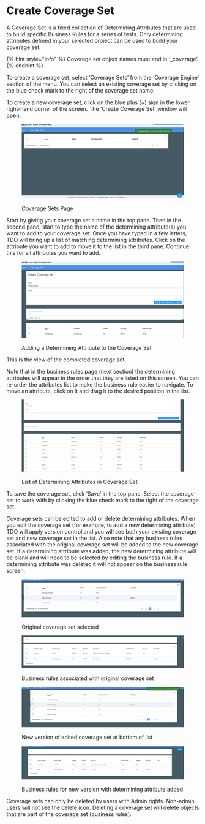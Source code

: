 # Create Coverage Set

A Coverage Set is a fixed collection of Determining Attributes that are used to build specific Business Rules for a series of tests.  Only determining attributes defined in your selected project can be used to build your coverage set.

{% hint style="info" %}
Coverage set object names must end in ‘\_coverage’.
{% endhint %}

To create a coverage set, select ‘Coverage Sets’ from the ‘Coverage Engine’ section of the menu.  You can select an existing coverage set by clicking on the blue check mark to the right of the coverage set name.

To create a new coverage set, click on the blue plus (+) sign in the lower right-hand corner of the screen.  The ‘Create Coverage Set’ window will open.

<figure><img src="../../../../.gitbook/assets/Picture1.png" alt=""><figcaption><p>Coverage Sets Page</p></figcaption></figure>

Start by giving your coverage set a name in the top pane. Then in the second pane, start to type the name of the determining attribute(s) you want to add to your coverage set. Once you have typed in a few letters, TDO will bring up a list of matching determining attributes. Click on the attribute you want to add to move it to the list in the third pane. Continue this for all attributes you want to add.

<figure><img src="../../../../.gitbook/assets/image (44).png" alt=""><figcaption><p>Adding a Determining Attribute to the Coverage Set</p></figcaption></figure>

This is the view of the completed coverage set.

Note that in the business rules page (next section) the determining attributes will appear in the order that they are listed on this screen.  You can re-order the attributes list to make the business rule easier to navigate.  To move an attribute, click on it and drag it to the desired position in the list.

<figure><img src="../../../../.gitbook/assets/image (45).png" alt=""><figcaption><p>List of Determining Attributes in Coverage Set</p></figcaption></figure>

To save the coverage set, click ‘Save’ in the top pane. Select the coverage set to work with by clicking the blue check mark to the right of the coverage set.

Coverage sets can be edited to add or delete determining attributes.  When you edit the coverage set (for example, to add a new determining attribute) TDO will apply version control and you will see both your existing coverage set and new coverage set in the list.  Also note that any business rules associated with the original coverage set will be added to the new coverage set.  If a determining attribute was added, the new determining attribute will be blank and will need to be selected by editing the business rule.  If a determining attribute was deleted it will not appear on the business rule screen.

<figure><img src="../../../../.gitbook/assets/image (46).png" alt=""><figcaption><p>Original coverage set selected</p></figcaption></figure>

<figure><img src="../../../../.gitbook/assets/image (47).png" alt=""><figcaption><p>Business rules associated with original coverage set</p></figcaption></figure>

<figure><img src="../../../../.gitbook/assets/image (48).png" alt=""><figcaption><p>New version of edited coverage set at bottom of list</p></figcaption></figure>

<figure><img src="../../../../.gitbook/assets/image (49).png" alt=""><figcaption><p>Business rules for new version with determining attribute added</p></figcaption></figure>

Coverage sets can only be deleted by users with Admin rights.  Non-admin users will not see the delete icon.  Deleting a coverage set will delete objects that are part of the coverage set (business rules).
